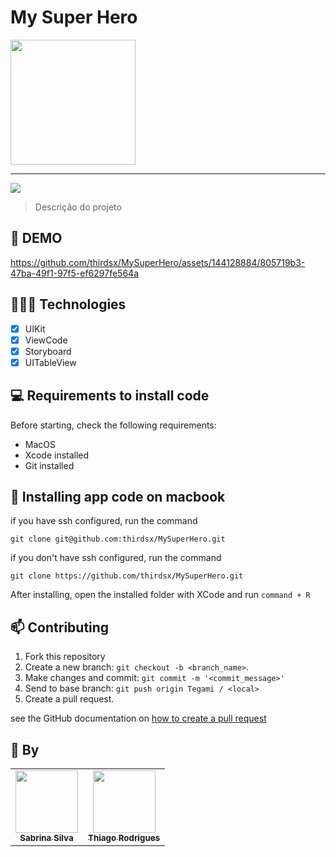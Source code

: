 # My Super Hero

<img width="200" src="https://github.com/thirdsx/MySuperHero/assets/144128884/de2431db-f76c-4925-b01a-0f3d2035e95d)">

<hr>

<img src="https://img.shields.io/badge/Swift-FA7343?style=for-the-badge&logo=swift&logoColor=white">

> Descrição do projeto





## 🎥 DEMO
https://github.com/thirdsx/MySuperHero/assets/144128884/805719b3-47ba-49f1-97f5-ef6297fe564a

## 👩🏾‍💻 Technologies
- [x] UIKit
- [x] ViewCode
- [x] Storyboard
- [x] UITableView

## 💻 Requirements to install code

Before starting, check the following requirements:
* MacOS
* Xcode installed
* Git installed

## 🚀 Installing app code on macbook

if you have ssh configured, run the command
```
git clone git@github.com:thirdsx/MySuperHero.git
```
if you don't have ssh configured, run the command
```
git clone https://github.com/thirdsx/MySuperHero.git
```

After installing, open the installed folder with XCode and run `command + R`

## 📫 Contributing
1. Fork this repository
2. Create a new branch: `git checkout -b <branch_name>`.
3. Make changes and commit: `git commit -m '<commit_message>'`
4. Send to base branch: `git push origin Tegami / <local>`
5. Create a pull request.

see the GitHub documentation on [how to create a pull request](https://help.github.com/en/github/collaborating-with-issues-and-pull-requests/creating-a-pull-request)

## 🤝 By

<table>
  <tr>
    <td align="center">
      <a href="https://github.com/Sabrina17s">
        <img src="https://avatars.githubusercontent.com/u/144177067?v=4" width="100px;"/><br>
        <sub>
          <b>Sabrina Silva</b>
        </sub>
      </a>
    </td>
    <td align="center">
      <a href="https://github.com/thirdsx">
        <img src="https://avatars.githubusercontent.com/u/144128884?v=4" width="100px;"/><br>
        <sub>
          <b>Thiago Rodrigues</b>
        </sub>
      </a>
    </td>
  </tr>
</table>
